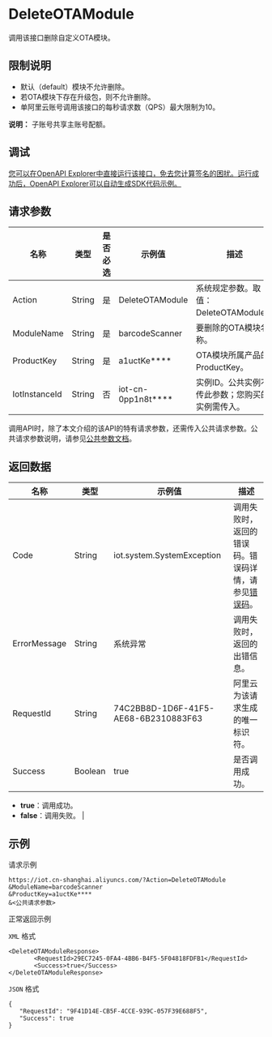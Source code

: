# DeleteOTAModule

调用该接口删除自定义OTA模块。

## 限制说明

-   默认（default）模块不允许删除。
-   若OTA模块下存在升级包，则不允许删除。
-   单阿里云账号调用该接口的每秒请求数（QPS）最大限制为10。

**说明：** 子账号共享主账号配额。


## 调试

[您可以在OpenAPI Explorer中直接运行该接口，免去您计算签名的困扰。运行成功后，OpenAPI Explorer可以自动生成SDK代码示例。](https://api.aliyun.com/#product=Iot&api=DeleteOTAModule&type=RPC&version=2018-01-20)

## 请求参数

|名称|类型|是否必选|示例值|描述|
|--|--|----|---|--|
|Action|String|是|DeleteOTAModule|系统规定参数。取值：DeleteOTAModule。 |
|ModuleName|String|是|barcodeScanner|要删除的OTA模块名称。 |
|ProductKey|String|是|a1uctKe\*\*\*\*|OTA模块所属产品的ProductKey。 |
|IotInstanceId|String|否|iot-cn-0pp1n8t\*\*\*\*|实例ID。公共实例不传此参数；您购买的实例需传入。 |

调用API时，除了本文介绍的该API的特有请求参数，还需传入公共请求参数。公共请求参数说明，请参见[公共参数文档](~~30561~~)。

## 返回数据

|名称|类型|示例值|描述|
|--|--|---|--|
|Code|String|iot.system.SystemException|调用失败时，返回的错误码。错误码详情，请参见[错误码](~~87387~~)。 |
|ErrorMessage|String|系统异常|调用失败时，返回的出错信息。 |
|RequestId|String|74C2BB8D-1D6F-41F5-AE68-6B2310883F63|阿里云为该请求生成的唯一标识符。 |
|Success|Boolean|true|是否调用成功。

 -   **true**：调用成功。
-   **false**：调用失败。 |

## 示例

请求示例

```
https://iot.cn-shanghai.aliyuncs.com/?Action=DeleteOTAModule
&ModuleName=barcodeScanner
&ProductKey=a1uctKe****
&<公共请求参数>
```

正常返回示例

`XML` 格式

```
<DeleteOTAModuleResponse>
       <RequestId>29EC7245-0FA4-4BB6-B4F5-5F04818FDFB1</RequestId>
       <Success>true</Success>
</DeleteOTAModuleResponse>
```

`JSON` 格式

```
{
   "RequestId": "9F41D14E-CB5F-4CCE-939C-057F39E688F5",
   "Success": true
}
```


